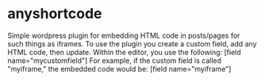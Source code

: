 # anyshortcode
Simple wordpress plugin for embedding HTML code in posts/pages for such things as iframes.
To use the plugin you create a custom field, add any HTML code, then update. 
Within the editor, you use the following: [field name="mycustomfield"]
For example, if the custom field is called "myiframe," the embedded 
code would be: [field name="myiframe"]
